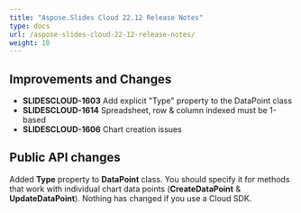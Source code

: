 ```yaml
---
title: "Aspose.Slides Cloud 22.12 Release Notes"
type: docs
url: /aspose-slides-cloud-22-12-release-notes/
weight: 10
---
```


## **Improvements and Changes**

- **SLIDESCLOUD-1603** Add explicit "Type" property to the DataPoint class
- **SLIDESCLOUD-1614** Spreadsheet, row & column indexed must be 1-based
- **SLIDESCLOUD-1606** Chart creation issues

## **Public API changes**

Added **Type** property to **DataPoint** class. You should specify it for methods that work with individual chart data points (**CreateDataPoint** &amp; **UpdateDataPoint**). Nothing has changed if you use a Cloud SDK.
